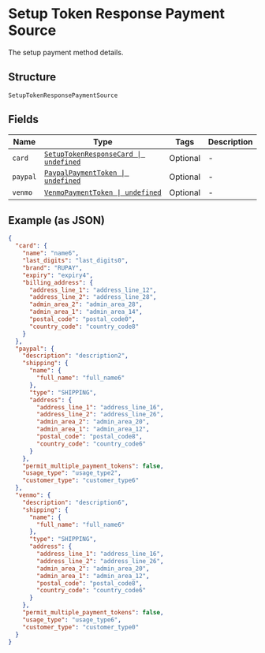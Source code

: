 
# Setup Token Response Payment Source

The setup payment method details.

## Structure

`SetupTokenResponsePaymentSource`

## Fields

| Name | Type | Tags | Description |
|  --- | --- | --- | --- |
| `card` | [`SetupTokenResponseCard \| undefined`](../../doc/models/setup-token-response-card.md) | Optional | - |
| `paypal` | [`PaypalPaymentToken \| undefined`](../../doc/models/paypal-payment-token.md) | Optional | - |
| `venmo` | [`VenmoPaymentToken \| undefined`](../../doc/models/venmo-payment-token.md) | Optional | - |

## Example (as JSON)

```json
{
  "card": {
    "name": "name6",
    "last_digits": "last_digits0",
    "brand": "RUPAY",
    "expiry": "expiry4",
    "billing_address": {
      "address_line_1": "address_line_12",
      "address_line_2": "address_line_28",
      "admin_area_2": "admin_area_28",
      "admin_area_1": "admin_area_14",
      "postal_code": "postal_code0",
      "country_code": "country_code8"
    }
  },
  "paypal": {
    "description": "description2",
    "shipping": {
      "name": {
        "full_name": "full_name6"
      },
      "type": "SHIPPING",
      "address": {
        "address_line_1": "address_line_16",
        "address_line_2": "address_line_26",
        "admin_area_2": "admin_area_20",
        "admin_area_1": "admin_area_12",
        "postal_code": "postal_code8",
        "country_code": "country_code6"
      }
    },
    "permit_multiple_payment_tokens": false,
    "usage_type": "usage_type2",
    "customer_type": "customer_type6"
  },
  "venmo": {
    "description": "description6",
    "shipping": {
      "name": {
        "full_name": "full_name6"
      },
      "type": "SHIPPING",
      "address": {
        "address_line_1": "address_line_16",
        "address_line_2": "address_line_26",
        "admin_area_2": "admin_area_20",
        "admin_area_1": "admin_area_12",
        "postal_code": "postal_code8",
        "country_code": "country_code6"
      }
    },
    "permit_multiple_payment_tokens": false,
    "usage_type": "usage_type6",
    "customer_type": "customer_type0"
  }
}
```

